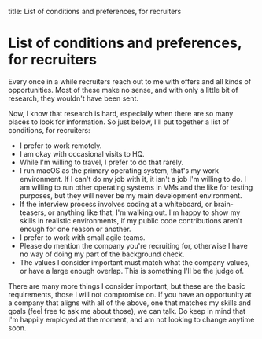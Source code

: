 title: List of conditions and preferences, for recruiters

# List of conditions and preferences, for recruiters

<p class="font-light text-xl lg:text-2xl 2xl:text-4xl">Every once in a while recruiters reach out to me with offers and all kinds of opportunities. Most of these make no sense, and with only a little bit of research, they wouldn't have been sent.</p>

Now, I know that research is hard, especially when there are so many places to look for information. So just below, I'll put together a list of conditions, for recruiters:

- I prefer to work remotely.
- I am okay with occasional visits to HQ.
- While I'm willing to travel, I prefer to do that rarely.
- I run macOS as the primary operating system, that's my work environment. If I can't do my job with it, it isn't a job I'm willing to do. I am willing to run other operating systems in VMs and the like for testing purposes, but they will never be my main development environment.
- If the interview process involves coding at a whiteboard, or brain-teasers, or anything like that, I'm walking out. I'm happy to show my skills in realistic environments, if my public code contributions aren't enough for one reason or another.
- I prefer to work with small agile teams.
- Please do mention the company you're recruiting for, otherwise I have no way of doing my part of the background check.
- The values I consider important must match what the company values, or have a large enough overlap. This is something I'll be the judge of.

There are many more things I consider important, but these are the basic requirements, those I will not compromise on. If you have an opportunity at a company that aligns with all of the above, one that matches my skills and goals (feel free to ask me about those), we can talk. Do keep in mind that I'm happily employed at the moment, and am not looking to change anytime soon.
